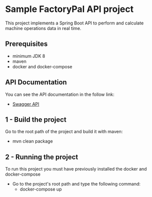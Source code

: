 # Sample FactoryPal API project

This project implements a Spring Boot API to perform and calculate machine operations data in real time.

## Prerequisites

* minimum JDK 8
* maven
* docker and docker-compose

## API Documentation

You can see the API documentation in the follow link:
* [Swagger API](http://localhost:8080/factorypal/swagger-ui.html)

## 1 - Build the project

Go to the root path of the project and build it with maven:
  - mvn clean package

## 2 - Running the project

To run this project you must have previously installed the docker and docker-compose

- Go to the project's root path and type the following command:
    - docker-compose up
  
